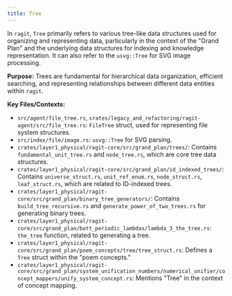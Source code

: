 ```yaml
---
title: Tree
---
```


In `ragit`, `Tree` primarily refers to various tree-like data structures used for organizing and representing data, particularly in the context of the "Grand Plan" and the underlying data structures for indexing and knowledge representation. It can also refer to the `usvg::Tree` for SVG image processing.

**Purpose:** Trees are fundamental for hierarchical data organization, efficient searching, and representing relationships between different data entities within `ragit`.

**Key Files/Contexts:**
- `src/agent/file_tree.rs`, `crates/legacy_and_refactoring/ragit-agent/src/file_tree.rs`: `FileTree` struct, used for representing file system structures.
- `src/index/file/image.rs`: `usvg::Tree` for SVG parsing.
- `crates/layer1_physical/ragit-core/src/grand_plan/trees/`: Contains `fundamental_unit_tree.rs` and `node_tree.rs`, which are core tree data structures.
- `crates/layer1_physical/ragit-core/src/grand_plan/id_indexed_trees/`: Contains `universe_struct.rs`, `unit_ref_enum.rs`, `node_struct.rs`, `leaf_struct.rs`, which are related to ID-indexed trees.
- `crates/layer1_physical/ragit-core/src/grand_plan/binary_tree_generators/`: Contains `build_tree_recursive.rs` and `generate_power_of_two_trees.rs` for generating binary trees.
- `crates/layer1_physical/ragit-core/src/grand_plan/bott_periodic_lambdas/lambda_3_the_tree.rs`: `the_tree` function, related to generating a tree.
- `crates/layer1_physical/ragit-core/src/grand_plan/poem_concepts/tree/tree_struct.rs`: Defines a `Tree` struct within the "poem concepts."
- `crates/layer1_physical/ragit-core/src/grand_plan/system_unification_numbers/numerical_unifier/concept_mappers/unify_system_concept.rs`: Mentions "Tree" in the context of concept mapping.
